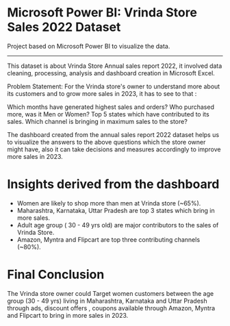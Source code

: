 # Microsoft Power BI: Vrinda Store Sales 2022 Dataset
Project based on Microsoft Power BI to visualize the data.
<hr></hr>

This dataset is about Vrinda Store Annual sales report 2022, it involved data cleaning, processing, analysis and dashboard creation in Microsoft Excel.



Problem Statement: For the Vrinda store's owner to understand more about its customers and to grow more sales in 2023, it has to see to that :

Which months have generated highest sales and orders?
Who purchased more, was it Men or Women?
Top 5 states which have contributed to its sales.
Which channel is bringing in maximum sales to the store?

The dashboard created from the annual sales report 2022 dataset helps us to visualize the answers to the above questions which the store owner might have, also it can take decisions and measures accordingly to improve more sales in 2023.

# Insights derived from the dashboard
- Women are likely to shop more than men at Vrinda store (~65%).
- Maharashtra, Karnataka, Uttar Pradesh are top 3 states which bring in more sales.
- Adult age group ( 30 - 49 yrs old) are major contributors to the sales of Vrinda Store.
- Amazon, Myntra and Flipcart are top three contributing channels (~80%).

# Final Conclusion
  The Vrinda store owner could Target women customers between the age group (30 - 49 yrs) living in Maharashtra, Karnataka and Uttar Pradesh through ads, discount offers , coupons available through Amazon, Myntra and Flipcart to bring in more sales in 2023.

